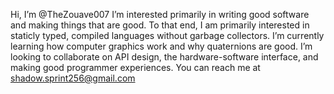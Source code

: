 Hi, I’m @TheZouave007
I’m interested primarily in writing good software and making things that are good. To that end, I am primarily interested in staticly typed, compiled languages without garbage collectors.
I’m currently learning how computer graphics work and why quaternions are good.
I’m looking to collaborate on API design, the hardware-software interface, and making good programmer experiences.
You can reach me at shadow.sprint256@gmail.com
